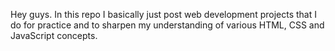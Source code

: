 Hey guys. In this repo I basically just post web development projects that I do for practice and to sharpen my understanding of various HTML, CSS and JavaScript concepts.
